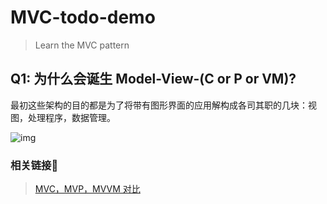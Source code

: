 # MVC-todo-demo
> Learn the MVC pattern
## Q1: 为什么会诞生 Model-View-(C or P or VM)?

最初这些架构的目的都是为了将带有图形界面的应用解构成各司其职的几块：视图，处理程序，数据管理。

![img](https://cdn-images-1.medium.com/max/2730/1*EyHs4py3rl8WsAKhno-oSw.png)

### 相关链接🔗
> [MVC，MVP，MVVM 对比](https://github.com/xitu/gold-miner/blob/master/article/2020/mvc-vs-mvp-vs-mvvm.md)
